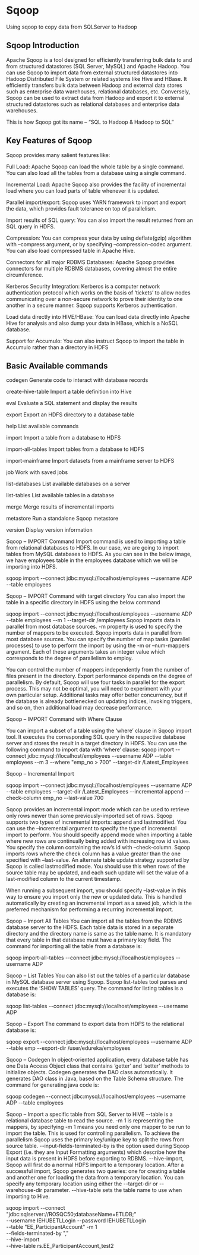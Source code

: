 # Sqoop
Using sqoop to copy data from SQLServer to Hadoop


## Sqoop Introduction
Apache Sqoop is a tool designed for efficiently transferring bulk data to and from structured datastores (SQL Server, MySQL) and Apache Hadoop.
You can use Sqoop to import data from external structured datastores into Hadoop Distributed File System or related systems like Hive and HBase.
It efficiently transfers bulk data between Hadoop and external data stores such as enterprise data warehouses, relational databases, etc.
Conversely, Sqoop can be used to extract data from Hadoop and export it to external structured datastores such as relational databases and enterprise data warehouses.

 
This is how Sqoop got its name – “SQL to Hadoop & Hadoop to SQL”


## Key Features of Sqoop

Sqoop provides many salient features like:

Full Load: Apache Sqoop can load the whole table by a single command. You can also load all the tables from a database using a single command.

Incremental Load: Apache Sqoop also provides the facility of incremental load where you can load parts of table whenever it is updated.

Parallel import/export: Sqoop uses YARN framework to import and export the data, which provides fault tolerance on top of parallelism.

Import results of SQL query: You can also import the result returned from an SQL query in HDFS.

Compression: You can compress your data by using deflate(gzip) algorithm with –compress argument, or by specifying –compression-codec argument. You can also load compressed table in Apache Hive.

Connectors for all major RDBMS Databases: Apache Sqoop provides connectors for multiple RDBMS databases, covering almost the entire circumference.

Kerberos Security Integration: Kerberos is a computer network authentication protocol which works on the basis of ‘tickets’ to allow nodes communicating over a non-secure network to prove their identity to one another in a secure manner. Sqoop supports Kerberos authentication.

Load data directly into HIVE/HBase: You can load data directly into Apache Hive for analysis and also dump your data in HBase, which is a NoSQL database.

Support for Accumulo: You can also instruct Sqoop to import the table in Accumulo rather than a directory in HDFS


## Basic Available commands
 

  codegen           	Generate code to interact with database records
  
  create-hive-table 	Import a table definition into Hive
  
  eval              	Evaluate a SQL statement and display the results
  
  export            	Export an HDFS directory to a database table
  
  help              	List available commands
  
  import            	Import a table from a database to HDFS
  
  import-all-tables 	Import tables from a database to HDFS
  
  import-mainframe  	Import datasets from a mainframe server to HDFS
  
  job               	Work with saved jobs
  
  list-databases    	List available databases on a server
  
  list-tables       	List available tables in a database
  
  merge             	Merge results of incremental imports
  
  metastore         	Run a standalone Sqoop metastore
  
  version           	Display version information
  
  
  
  Sqoop – IMPORT Command
Import command is used to importing a table from relational databases to HDFS. In our case, we are going to import tables from MySQL databases to HDFS. 
As you can see in the below image, we have employees table in the employees database which we will be importing into HDFS.

sqoop import --connect jdbc:mysql://localhost/employees --username ADP --table employees


Sqoop – IMPORT Command with target directory
You can also import the table in a specific directory in HDFS using the below command

sqoop import --connect jdbc:mysql://localhost/employees --username ADP --table employees --m 1 --target-dir /employees
Sqoop imports data in parallel from most database sources. -m property is used to specify the number of mappers to be executed. 
Sqoop imports data in parallel from most database sources. You can specify the number of map tasks (parallel processes) to use to perform the import by using the -m or –num-mappers argument. Each of these arguments takes an integer value which corresponds to the degree of parallelism to employ. 

You can control the number of mappers independently from the number of files present in the directory. Export performance depends on the degree of parallelism. By default, Sqoop will use four tasks in parallel for the export process. This may not be optimal, you will need to experiment with your own particular setup. Additional tasks may offer better concurrency, but if the database is already bottlenecked on updating indices, invoking triggers, and so on, then additional load may decrease performance.

 

Sqoop – IMPORT Command with Where Clause

You can import a subset of a table using the ‘where’ clause in Sqoop import tool. It executes the corresponding SQL query in the respective database server and stores the result in a target directory in HDFS. You can use the following command to import data with ‘where‘ clause: 
sqoop import --connect jdbc:mysql://localhost/employees --username ADP --table employees --m 3 --where "emp_no &gt; 700" --target-dir /Latest_Employees
 

 

 

Sqoop – Incremental Import

sqoop import --connect jdbc:mysql://localhost/employees --username ADP --table employees --target-dir /Latest_Employees --incremental append --check-column emp_no --last-value 700

Sqoop provides an incremental import mode which can be used to retrieve only rows newer than some previously-imported set of rows. Sqoop supports two types of incremental imports: append and lastmodified. You can use the –incremental argument to specify the type of incremental import to perform.
You should specify append mode when importing a table where new rows are continually being added with increasing row id values. You specify the column containing the row’s id with –check-column. Sqoop imports rows where the check column has a value greater than the one specified with –last-value.
An alternate table update strategy supported by Sqoop is called lastmodified mode. You should use this when rows of the source table may be updated, and each such update will set the value of a last-modified column to the current timestamp.

When running a subsequent import, you should specify –last-value in this way to ensure you import only the new or updated data. This is handled automatically by creating an incremental import as a saved job, which is the preferred mechanism for performing a recurring incremental import.

 

 

Sqoop – Import All Tables
You can import all the tables from the RDBMS database server to the HDFS. Each table data is stored in a separate directory and the directory name is same as the table name. It is mandatory that every table in that database must have a primary key field. The command for importing all the table from a database is:

 

sqoop import-all-tables --connect jdbc:mysql://localhost/employees --username ADP
 

Sqoop – List Tables
You can also list out the tables of a particular database in MySQL database server using Sqoop. Sqoop list-tables tool parses and executes the ‘SHOW TABLES’ query. The command for listing tables is a database is:

 

sqoop list-tables --connect jdbc:mysql://localhost/employees --username ADP
 


 
Sqoop – Export
The command to export data from HDFS to the relational database is:

 

sqoop export --connect jdbc:mysql://localhost/employees --username ADP --table emp --export-dir /user/edureka/employees
 

 

 

Sqoop – Codegen
In object-oriented application, every database table has one Data Access Object class that contains ‘getter’ and ‘setter’ methods to initialize objects. Codegen generates the DAO class automatically. It generates DAO class in Java, based on the Table Schema structure.
The command for generating java code is:

sqoop codegen --connect jdbc:mysql://localhost/employees --username ADP  --table employees






Sqoop – Import a specific table from SQL Server to HIVE
--table is a relational database table to read the source.
-m 1 is representing the mappers, by specifying -m 1 means you need only one mapper to be run to import the table. This is used for controlling parallelism. To achieve the parallelism Sqoop uses the primary key/unique key to split the rows from source table.
--input-fields-terminated-by is the option used during Sqoop Export (i.e. they are Input Formatting arguments) which describe how the input data is present in HDFS before exporting to RDBMS.
--hive-import, Sqoop will first do a normal HDFS import to a temporary location. After a successful import, Sqoop generates two queries: one for creating a table and another one for loading the data from a temporary location. You can specify any temporary location using either the --target-dir or --warehouse-dir parameter.
--hive-table <table-name> sets the table name to use when importing to Hive.

sqoop import --connect
"jdbc:sqlserver://ROSQC50;databaseName=ETLDB;" \
--username IEHUBETLLogin --password IEHUBETLLogin \
--table "EE_ParticipantAccount" -m 1 \
--fields-terminated-by "," \
--hive-import \
--hive-table rs.EE_ParticipantAccount_test2



